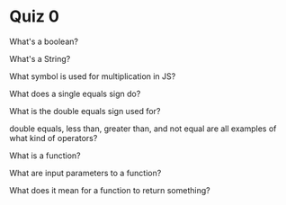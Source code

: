 # Quiz 0

What's a boolean?

What's a String?

What symbol is used for multiplication in JS?

What does a single equals sign do?

What is the double equals sign used for?

double equals, less than, greater than, and not equal are all examples of what kind of operators?

What is a function?

What are input parameters to a function?

What does it mean for a function to return something?
